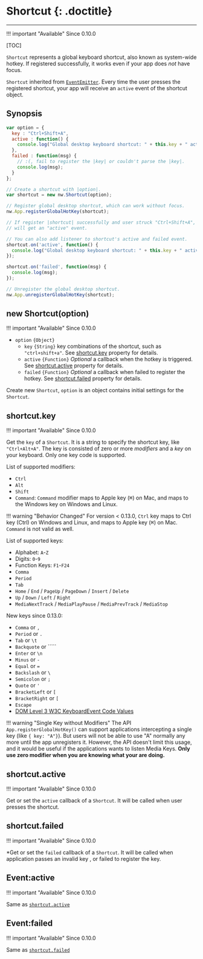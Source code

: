 # Shortcut {: .doctitle}

---

!!! important "Available"
    Since 0.10.0

[TOC]

`Shortcut` represents a global keyboard shortcut, also known as system-wide hotkey. If registered successfully, it works even if your app does *not* have focus.

`Shortcut` inherited from [`EventEmitter`](https://nodejs.org/api/events.html#events_class_events_eventemitter). Every time the user presses the registered shortcut, your app will receive an `active` event of the shortcut object.

## Synopsis

```js
var option = {
  key : "Ctrl+Shift+A",
  active : function() {
    console.log("Global desktop keyboard shortcut: " + this.key + " active."); 
  },
  failed : function(msg) {
    // :(, fail to register the |key| or couldn't parse the |key|.
    console.log(msg);
  }
};

// Create a shortcut with |option|.
var shortcut = new nw.Shortcut(option);

// Register global desktop shortcut, which can work without focus.
nw.App.registerGlobalHotKey(shortcut);

// If register |shortcut| successfully and user struck "Ctrl+Shift+A", |shortcut|
// will get an "active" event.

// You can also add listener to shortcut's active and failed event.
shortcut.on('active', function() {
  console.log("Global desktop keyboard shortcut: " + this.key + " active."); 
});

shortcut.on('failed', function(msg) {
  console.log(msg);
});

// Unregister the global desktop shortcut.
nw.App.unregisterGlobalHotKey(shortcut);
```

## new Shortcut(option)

!!! important "Available"
    Since 0.10.0

* `option` `{Object}`
    - `key` `{String}` key combinations of the shortcut, such as `"ctrl+shift+a"`. See [shortcut.key](#shortcutkey) property for details.
    - `active` `{Function}` _Optional_ a callback when the hotkey is triggered. See [shortcut.active](#shortcutactive) property for details.
    - `failed` `{Function}` _Optional_ a callback when failed to register the hotkey. See [shortcut.failed](#shortcutfailed) property for details.

Create new `Shortcut`, `option` is an object contains initial settings for the `Shortcut`.

## shortcut.key

!!! important "Available"
    Since 0.10.0

Get the `key` of a `Shortcut`. It is a string to specify the shortcut key, like `"Ctrl+Alt+A"`. The key is consisted of zero or more _modifiers_ and a _key_ on your keyboard. Only one key code is supported.

List of supported modifiers:

* `Ctrl`
* `Alt`
* `Shift`
* `Command`: `Command` modifier maps to Apple key (<kbd>&#8984;</kbd>) on Mac, and maps to the Windows key on Windows and Linux.

!!! warning "Behavior Changed"
    For version < 0.13.0, `Ctrl` key maps to Ctrl key (<kdb>Ctrl</kdb>) on Windows and Linux, and maps to Apple key (<kbd>&#8984;</kbd>) on Mac. `Command` is not valid as well.

List of supported keys:

* Alphabet: `A`-`Z`
* Digits: `0`-`9`
* Function Keys: `F1`-`F24`
* `Comma`
* `Period`
* `Tab`
* `Home` / `End` / `PageUp` / `PageDown` / `Insert` / `Delete`
* `Up` / `Down` / `Left` / `Right`
* `MediaNextTrack` / `MediaPlayPause` / `MediaPrevTrack` / `MediaStop`

New keys since 0.13.0:

* `Comma` or `,`
* `Period` or `.`
* `Tab` or `\t`
* `Backquote` or `````
* `Enter` or `\n`
* `Minus` or `-`
* `Equal` or `=`
* `Backslash` or `\`
* `Semicolon` or `;`
* `Quote` or `'`
* `BracketLeft` or `[`
* `BracketRight` or `[`
* `Escape`
* [DOM Level 3 W3C KeyboardEvent Code Values](http://www.w3.org/TR/DOM-Level-3-Events-code/)

!!! warning "Single Key without Modifiers"
    The API `App.registerGlobalHotKey()` can support applications intercepting a single key (like `{ key: "A"}`). But users will not be able to use "A" normally any more until the app unregisters it. However, the API doesn't limit this usage, and it would be useful if the applications wants to listen Media Keys.
    **Only use zero modifier when you are knowing what your are doing.**

## shortcut.active

!!! important "Available"
    Since 0.10.0

Get or set the `active` callback of a `Shortcut`. It will be called when user presses the shortcut.

## shortcut.failed

!!! important "Available"
    Since 0.10.0

*Get or set the `failed` callback of a `Shortcut`. It will be called when application passes an invalid key , or failed to register the key.

## Event:active

!!! important "Available"
    Since 0.10.0

Same as [`shortcut.active`](#shortcutactive)

## Event:failed

!!! important "Available"
    Since 0.10.0

Same as [`shortcut.failed`](#shortcutfailed)
